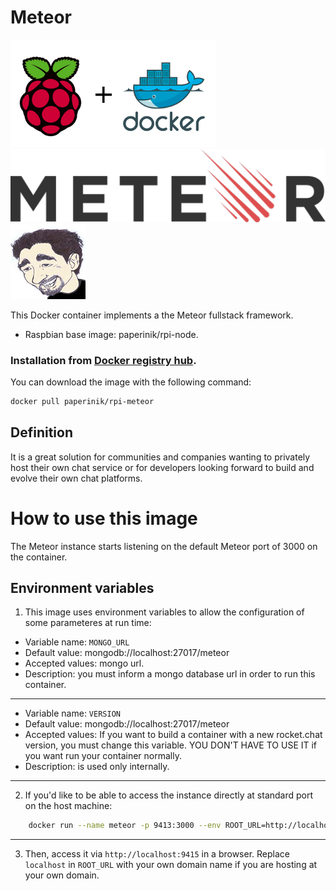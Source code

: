 # Meteor

![docker_logo](https://raw.githubusercontent.com/brunocantisano/rpi-meteor/master/files/docker.png)![docker_meteor_logo](https://raw.githubusercontent.com/brunocantisano/rpi-meteor/master/files/logo-meteor.png)![docker_paperinik_logo](https://raw.githubusercontent.com/brunocantisano/rpi-meteor/master/files/docker_paperinik_120x120.png)

This Docker container implements a the Meteor fullstack framework.

 * Raspbian base image: paperinik/rpi-node.
 
### Installation from [Docker registry hub](https://registry.hub.docker.com/u/paperinik/rpi-meteor/).

You can download the image with the following command:

```bash
docker pull paperinik/rpi-meteor
```

Definition
----

It is a great solution for communities and companies wanting to privately host their own chat service or for developers looking forward to build and evolve their own chat platforms.

# How to use this image

The Meteor instance starts listening on the default Meteor port of 3000 on the container.

Environment variables
----

1) This image uses environment variables to allow the configuration of some parameteres at run time:

* Variable name: `MONGO_URL`
* Default value: mongodb://localhost:27017/meteor
* Accepted values: mongo url.
* Description: you must inform a mongo database url in order to run this container.
----

* Variable name: `VERSION`
* Default value: mongodb://localhost:27017/meteor
* Accepted values: If you want to build a container with a new rocket.chat version, you must change this variable. YOU DON'T HAVE TO USE IT if you want run your container normally.
* Description: is used only internally.
----

2) If you'd like to be able to access the instance directly at standard port on the host machine:
```bash
    docker run --name meteor -p 9413:3000 --env ROOT_URL=http://localhost:3000/ --env MONGO_URL=mongodb://localhost:27017/meteor -d meteor
```
----

3) Then, access it via `http://localhost:9415` in a browser.  Replace `localhost` in `ROOT_URL` with your own domain name if you are hosting at your own domain.
